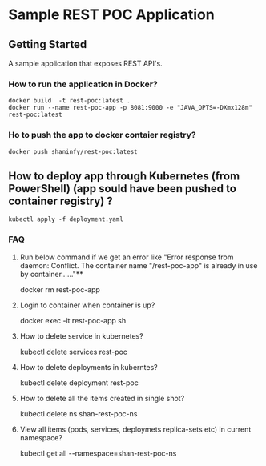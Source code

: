# Sample REST POC Application

## Getting Started

A sample application that exposes REST API's.

### How to run the application in Docker?

    docker build  -t rest-poc:latest .
    docker run --name rest-poc-app -p 8081:9000 -e "JAVA_OPTS=-DXmx128m" rest-poc:latest

### Ho to push the app to docker contaier registry?

    docker push shaninfy/rest-poc:latest

## How to deploy app through Kubernetes (from PowerShell) (app sould have been pushed to container registry) ?  

    kubectl apply -f deployment.yaml

### FAQ

 1. Run below command if we get an error like "Error response from daemon: Conflict. The container name "/rest-poc-app" is already in use by container......"**  

    docker rm rest-poc-app

 2. Login to container when container is up?  

    docker exec -it rest-poc-app sh

 3. How to delete service in kubernetes?  

    kubectl delete services rest-poc  

 4. How to delete deployments in kuberntes?  

    kubectl delete deployment rest-poc  

 5. How to delete all the items created in single shot?

    kubectl delete ns shan-rest-poc-ns

 6. View all items (pods, services, deploymets replica-sets etc) in current namespace?  

    kubectl get all --namespace=shan-rest-poc-ns
